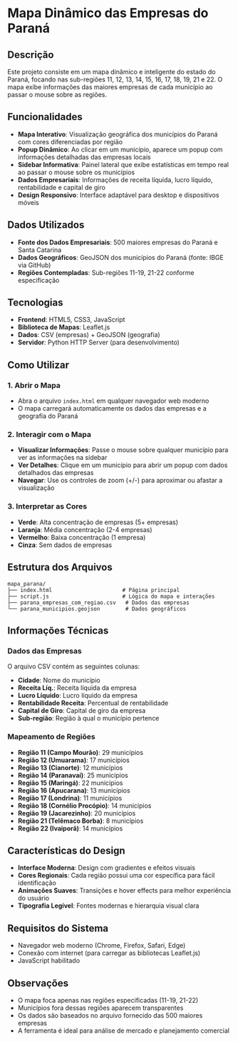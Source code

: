 # Mapa Dinâmico das Empresas do Paraná

## Descrição
Este projeto consiste em um mapa dinâmico e inteligente do estado do Paraná, focando nas sub-regiões 11, 12, 13, 14, 15, 16, 17, 18, 19, 21 e 22. O mapa exibe informações das maiores empresas de cada município ao passar o mouse sobre as regiões.

## Funcionalidades
- **Mapa Interativo**: Visualização geográfica dos municípios do Paraná com cores diferenciadas por região
- **Popup Dinâmico**: Ao clicar em um município, aparece um popup com informações detalhadas das empresas locais
- **Sidebar Informativa**: Painel lateral que exibe estatísticas em tempo real ao passar o mouse sobre os municípios
- **Dados Empresariais**: Informações de receita líquida, lucro líquido, rentabilidade e capital de giro
- **Design Responsivo**: Interface adaptável para desktop e dispositivos móveis

## Dados Utilizados
- **Fonte dos Dados Empresariais**: 500 maiores empresas do Paraná e Santa Catarina
- **Dados Geográficos**: GeoJSON dos municípios do Paraná (fonte: IBGE via GitHub)
- **Regiões Contempladas**: Sub-regiões 11-19, 21-22 conforme especificação

## Tecnologias
- **Frontend**: HTML5, CSS3, JavaScript
- **Biblioteca de Mapas**: Leaflet.js
- **Dados**: CSV (empresas) + GeoJSON (geografia)
- **Servidor**: Python HTTP Server (para desenvolvimento)

## Como Utilizar

### 1. Abrir o Mapa
- Abra o arquivo `index.html` em qualquer navegador web moderno
- O mapa carregará automaticamente os dados das empresas e a geografia do Paraná

### 2. Interagir com o Mapa
- **Visualizar Informações**: Passe o mouse sobre qualquer município para ver as informações na sidebar
- **Ver Detalhes**: Clique em um município para abrir um popup com dados detalhados das empresas
- **Navegar**: Use os controles de zoom (+/-) para aproximar ou afastar a visualização

### 3. Interpretar as Cores
- **Verde**: Alta concentração de empresas (5+ empresas)
- **Laranja**: Média concentração (2-4 empresas)
- **Vermelho**: Baixa concentração (1 empresa)
- **Cinza**: Sem dados de empresas

## Estrutura dos Arquivos
```
mapa_parana/
├── index.html                      # Página principal
├── script.js                       # Lógica do mapa e interações
├── parana_empresas_com_regiao.csv   # Dados das empresas
└── parana_municipios.geojson        # Dados geográficos
```

## Informações Técnicas

### Dados das Empresas
O arquivo CSV contém as seguintes colunas:
- **Cidade**: Nome do município
- **Receita Líq.**: Receita líquida da empresa
- **Lucro Líquido**: Lucro líquido da empresa
- **Rentabilidade Receita**: Percentual de rentabilidade
- **Capital de Giro**: Capital de giro da empresa
- **Sub-região**: Região à qual o município pertence

### Mapeamento de Regiões
- **Região 11 (Campo Mourão)**: 29 municípios
- **Região 12 (Umuarama)**: 17 municípios
- **Região 13 (Cianorte)**: 12 municípios
- **Região 14 (Paranavaí)**: 25 municípios
- **Região 15 (Maringá)**: 22 municípios
- **Região 16 (Apucarana)**: 13 municípios
- **Região 17 (Londrina)**: 11 municípios
- **Região 18 (Cornélio Procópio)**: 14 municípios
- **Região 19 (Jacarezinho)**: 20 municípios
- **Região 21 (Telêmaco Borba)**: 8 municípios
- **Região 22 (Ivaiporã)**: 14 municípios

## Características do Design
- **Interface Moderna**: Design com gradientes e efeitos visuais
- **Cores Regionais**: Cada região possui uma cor específica para fácil identificação
- **Animações Suaves**: Transições e hover effects para melhor experiência do usuário
- **Tipografia Legível**: Fontes modernas e hierarquia visual clara

## Requisitos do Sistema
- Navegador web moderno (Chrome, Firefox, Safari, Edge)
- Conexão com internet (para carregar as bibliotecas Leaflet.js)
- JavaScript habilitado

## Observações
- O mapa foca apenas nas regiões especificadas (11-19, 21-22)
- Municípios fora dessas regiões aparecem transparentes
- Os dados são baseados no arquivo fornecido das 500 maiores empresas
- A ferramenta é ideal para análise de mercado e planejamento comercial

